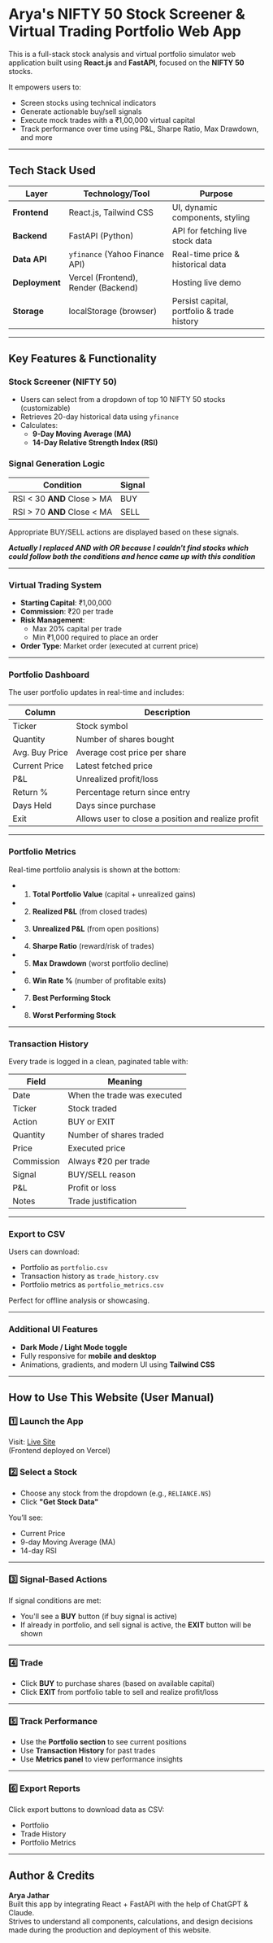 # Arya's NIFTY 50 Stock Screener & Virtual Trading Portfolio Web App

This is a full-stack stock analysis and virtual portfolio simulator web application built using **React.js** and **FastAPI**, focused on the **NIFTY 50** stocks.

It empowers users to:
- Screen stocks using technical indicators
- Generate actionable buy/sell signals
- Execute mock trades with a ₹1,00,000 virtual capital
- Track performance over time using P&L, Sharpe Ratio, Max Drawdown, and more

---

##  Tech Stack Used

| Layer       | Technology/Tool                     | Purpose                                  |
|-------------|--------------------------------------|-------------------------------------------|
| **Frontend** | React.js, Tailwind CSS               | UI, dynamic components, styling           |
| **Backend**  | FastAPI (Python)                     | API for fetching live stock data          |
| **Data API** | `yfinance` (Yahoo Finance API)       | Real-time price & historical data         |
| **Deployment** | Vercel (Frontend), Render (Backend) | Hosting live demo                         |
| **Storage** | localStorage (browser)               | Persist capital, portfolio & trade history|

---

##  Key Features & Functionality

### Stock Screener (NIFTY 50)
- Users can select from a dropdown of top 10 NIFTY 50 stocks (customizable)
- Retrieves 20-day historical data using `yfinance`
- Calculates:
  - **9-Day Moving Average (MA)**
  - **14-Day Relative Strength Index (RSI)**

###  Signal Generation Logic
| Condition                          | Signal |
|------------------------------------|--------|
| RSI < 30 **AND** Close > MA        | BUY    |
| RSI > 70 **AND** Close < MA        | SELL   |

Appropriate BUY/SELL actions are displayed based on these signals.

***Actually I replaced AND with OR because I couldn't find stocks which could follow both the conditions and hence came up with this condition***

---

###  Virtual Trading System

- **Starting Capital**: ₹1,00,000
- **Commission**: ₹20 per trade
- **Risk Management**:
  - Max 20% capital per trade
  - Min ₹1,000 required to place an order
- **Order Type**: Market order (executed at current price)

---

###  Portfolio Dashboard

The user portfolio updates in real-time and includes:

| Column         | Description                                         |
|----------------|-----------------------------------------------------|
| Ticker         | Stock symbol                                        |
| Quantity       | Number of shares bought                             |
| Avg. Buy Price | Average cost price per share                        |
| Current Price  | Latest fetched price                                |
| P&L            | Unrealized profit/loss                              |
| Return %       | Percentage return since entry                       |
| Days Held      | Days since purchase                                 |
| Exit           | Allows user to close a position and realize profit  |

---

###  Portfolio Metrics

Real-time portfolio analysis is shown at the bottom:

- 1. **Total Portfolio Value** (capital + unrealized gains)
- 2. **Realized P&L** (from closed trades)
- 3. **Unrealized P&L** (from open positions)
- 4. **Sharpe Ratio** (reward/risk of trades)
- 5. **Max Drawdown** (worst portfolio decline)
- 6. **Win Rate %** (number of profitable exits)
- 7. **Best Performing Stock**
- 8. **Worst Performing Stock**

---

###  Transaction History

Every trade is logged in a clean, paginated table with:

| Field      | Meaning                          |
|------------|----------------------------------|
| Date       | When the trade was executed      |
| Ticker     | Stock traded                     |
| Action     | BUY or EXIT                      |
| Quantity   | Number of shares traded          |
| Price      | Executed price                   |
| Commission | Always ₹20 per trade             |
| Signal     | BUY/SELL reason                  |
| P&L        | Profit or loss                   |
| Notes      | Trade justification              |

---

###  Export to CSV

Users can download:
-  Portfolio as `portfolio.csv`
-  Transaction history as `trade_history.csv`
-  Portfolio metrics as `portfolio_metrics.csv`

Perfect for offline analysis or showcasing.

---

###  Additional UI Features

-  **Dark Mode / Light Mode toggle**
-  Fully responsive for **mobile and desktop**
-  Animations, gradients, and modern UI using **Tailwind CSS**

---

##  How to Use This Website (User Manual)

### 1️⃣ Launch the App

Visit: [Live Site](https://nifty-screener-frontend-qoiw.vercel.app)  
(Frontend deployed on Vercel)

### 2️⃣ Select a Stock

- Choose any stock from the dropdown (e.g., `RELIANCE.NS`)
- Click **"Get Stock Data"**

You’ll see:
- Current Price
- 9-day Moving Average (MA)
- 14-day RSI

---

### 3️⃣ Signal-Based Actions

If signal conditions are met:
- You'll see a **BUY** button (if buy signal is active)
- If already in portfolio, and sell signal is active, the **EXIT** button will be shown

---

### 4️⃣ Trade

- Click **BUY** to purchase shares (based on available capital)
- Click **EXIT** from portfolio table to sell and realize profit/loss

---

### 5️⃣ Track Performance

- Use the **Portfolio section** to see current positions
- Use **Transaction History** for past trades
- Use **Metrics panel** to view performance insights

---

### 6️⃣ Export Reports

Click export buttons to download data as CSV:
- Portfolio
- Trade History
- Portfolio Metrics

---

##  Author & Credits

**Arya Jathar**  
Built this app by integrating React + FastAPI with the help of ChatGPT & Claude.  
Strives to understand all components, calculations, and design decisions made during the production and deployment of this website.

